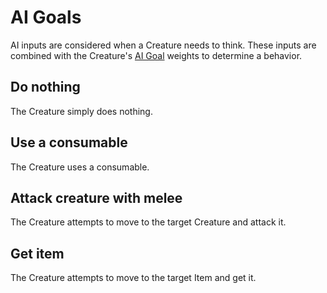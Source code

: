 # AI Goals

AI inputs are considered when a Creature needs to think. These inputs are combined with the Creature's
[AI Goal](aiGoals.md) weights to determine a behavior.

##  Do nothing

The Creature simply does nothing.

## Use a consumable

The Creature uses a consumable.

## Attack creature with melee

The Creature attempts to move to the target Creature and attack it.

## Get item

The Creature attempts to move to the target Item and get it.
